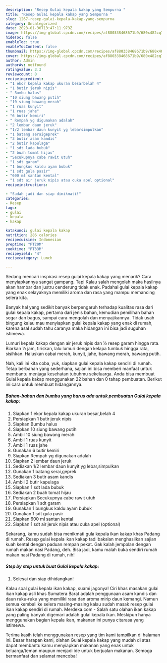 ```yaml
---
description: "Resep Gulai kepala kakap yang Sempurna "
title: "Resep Gulai kepala kakap yang Sempurna "
slug: 1267-resep-gulai-kepala-kakap-yang-sempurna
category: Uncategorized
date: 2023-01-30T13:47:11.973Z
image: https://img-global.cpcdn.com/recipes/af880338468671b9/680x482cq70/gulai-kepala-kakap-foto-resep-utama.jpg
hideToc: false
enableToc: true
enableTocContent: false
thumbnail: https://img-global.cpcdn.com/recipes/af880338468671b9/680x482cq70/gulai-kepala-kakap-foto-resep-utama.jpg
cover: https://img-global.cpcdn.com/recipes/af880338468671b9/680x482cq70/gulai-kepala-kakap-foto-resep-utama.jpg
author: Admin
authorAv: notfound
ratingvalue: 3.3
reviewcount: 8
recipeingredient:
- "1 ekor kepala kakap ukuran besarbelah 4"
- "1 butir jeruk nipis"
- " Bumbu halus"
- "10 siung bawang putih"
- "10 siung bawang merah"
- "1 ruas kunyit"
- "1 ruas jahe"
- "6 butir kemiri"
- " Rempah yg digunakan adalah"
- "2 lembar daun jeruk"
- "1/2 lembar daun kunyit yg lebarsimpulkan"
- "1 batang seraigeprek"
- "3 butir asam kandis"
- "2 butir kapulaga"
- "1 sdt lada bubuk"
- "2 buah tomat hijau"
- "Secukupnya cabe rawit utuh"
- "1 sdt garam"
- "1 bungkus kaldu ayam bubuk"
- "1 sdt gula pasir"
- "600 ml santan kental"
- "1 sdt air jeruk nipis atau cuka apel optional"
recipeinstructions:

- "Sudah jadi dan siap dinikmati!"
categories:
- Resep
tags:
- gulai
- kepala
- kakap

katakunci: gulai kepala kakap 
nutrition: 286 calories
recipecuisine: Indonesian
preptime: "PT29M"
cooktime: "PT33M"
recipeyield: "4"
recipecategory: Lunch

---
```



Sedang mencari inspirasi resep gulai kepala kakap yang menarik? Cara menyiapkannya sangat gampang. Tapi Kalau salah mengolah maka hasilnya akan hambar dan justru cenderung tidak enak. Padahal gulai kepala kakap yang enak selayaknya memiliki aroma dan rasa yang mampu memancing selera kita.


Banyak hal yang sedikit banyak berpengaruh terhadap kualitas rasa dari gulai kepala kakap, pertama dari jenis bahan, kemudian pemilihan bahan segar dan bagus, sampai cara mengolah dan menyajikannya. Tidak usah bingung kalau mau menyiapkan gulai kepala kakap yang enak di rumah, karena asal sudah tahu caranya maka hidangan ini bisa jadi suguhan istimewa.

Lumuri kepala kakap dengan air jeruk nipis dan ½ resep garam hingga rata. Biarkan ½ jam, tiriskan, lalu lumuri dengan kelapa tumbuk hingga rata, sisihkan. Haluskan cabai merah, kunyit, jahe, bawang merah, bawang putih.


Nah, kali ini kita coba, yuk, siapkan gulai kepala kakap sendiri di rumah. Tetap berbahan yang sederhana, sajian ini bisa memberi manfaat untuk membantu menjaga kesehatan tubuhmu sekeluarga. Anda bisa membuat Gulai kepala kakap menggunakan 22 bahan dan 0 tahap pembuatan. Berikut ini cara untuk membuat hidangannya.

<!--inarticleads1-->

##### Bahan-bahan dan bumbu yang harus ada untuk pembuatan Gulai kepala kakap:

1. Siapkan 1 ekor kepala kakap ukuran besar,belah 4
1. Persiapkan 1 butir jeruk nipis
1. Siapkan  Bumbu halus
1. Siapkan 10 siung bawang putih
1. Ambil 10 siung bawang merah
1. Ambil 1 ruas kunyit
1. Ambil 1 ruas jahe
1. Gunakan 6 butir kemiri
1. Siapkan  Rempah yg digunakan adalah
1. Siapkan 2 lembar daun jeruk
1. Sediakan 1/2 lembar daun kunyit yg lebar,simpulkan
1. Gunakan 1 batang serai,geprek
1. Sediakan 3 butir asam kandis
1. Ambil 2 butir kapulaga
1. Siapkan 1 sdt lada bubuk
1. Sediakan 2 buah tomat hijau
1. Persiapkan Secukupnya cabe rawit utuh
1. Persiapkan 1 sdt garam
1. Gunakan 1 bungkus kaldu ayam bubuk
1. Gunakan 1 sdt gula pasir
1. Siapkan 600 ml santan kental
1. Siapkan 1 sdt air jeruk nipis atau cuka apel (optional)


Sekarang, kamu sudah bisa menikmati gula kepala ikan kakap khas Padang di rumah. Resep gulai kepala ikan kakap tadi bakalan menghasilkan sajian kuah kental dengan paduan rempah pekat. Gak kalah jempolan dengan rumah makan nasi Padang, deh. Bisa jadi, kamu malah buka sendiri rumah makan nasi Padang di rumah, nih! 

<!--inarticleads2-->

##### Step by step untuk buat Gulai kepala kakap:


1. Selesai dan siap dihidangkan!

Kalau soal gulai kepala ikan kakap, suami jagonya! Ciri khas masakan gulai ikan kakap asli khas Sumatera Barat adalah penggunaan asam kandis dan daun ruku-ruku yang memiliki rasa dan aroma mirip daun kemangi. Namun semua kembali ke selera masing-masing kalau sudah masak resep gulai ikan kakap sendiri di rumah. Merdeka.com - Salah satu olahan ikan kakap yang paling banyak digemari adalah gulai kepala ikan. Meskipun hanya menggunakan bagian kepala ikan, makanan ini punya citarasa yang istimewa. 

Terima kasih telah menggunakan resep yang tim kami tampilkan di halaman ini. Besar harapan kami, olahan Gulai kepala kakap yang mudah di atas dapat membantu kamu menyiapkan makanan yang enak untuk keluarga/teman maupun menjadi ide untuk berjualan makanan. Semoga bermanfaat dan selamat mencoba!
